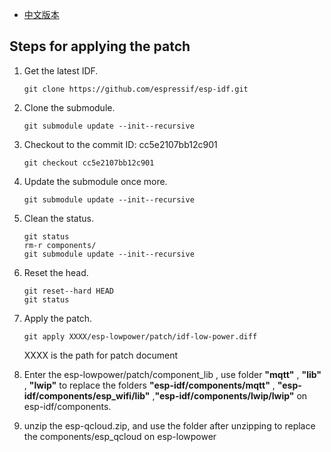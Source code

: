 - [中文版本](./patch_steps_CN.md)
## Steps for applying the patch

1. Get the latest IDF.

   `git clone https://github.com/espressif/esp-idf.git`

2. Clone the submodule.

   `git submodule update --init--recursive`

3. Checkout to the  commit ID: cc5e2107bb12c901

   ``git checkout cc5e2107bb12c901 ``

4. Update the submodule once more.

   `git submodule update --init--recursive`

5. Clean the status.

   ```
   git status
   rm-r components/
   git submodule update --init--recursive
   ```

6. Reset the head.

   ```
   git reset--hard HEAD
   git status
   ```

7. Apply the patch.

   `git apply XXXX/esp-lowpower/patch/idf-low-power.diff`

   XXXX is the path for patch document

8. Enter the esp-lowpower/patch/component_lib , use folder  **"mqtt"** , **"lib"** , **"lwip"**  to replace the folders **"esp-idf/components/mqtt"** , **"esp-idf/components/esp_wifi/lib"** ,**"esp-idf/components/lwip/lwip"**  on  esp-idf/components.

9. unzip the esp-qcloud.zip, and use the folder after unzipping to replace the components/esp_qcloud  on esp-lowpower 



